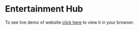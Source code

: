 # Entertainment Hub
To see live demo of website [click here](https://my-moviesss.netlify.app/) to view it in your browser.

